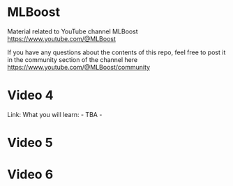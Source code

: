# MLBoost
Material related to YouTube channel MLBoost https://www.youtube.com/@MLBoost

If you have any questions about the contents of this repo, feel free to post it in the community section of the channel here https://www.youtube.com/@MLBoost/community


# Video 4
Link:
What you will learn:
    - TBA
    - 
# Video 5

# Video 6